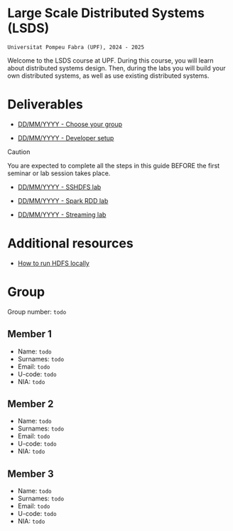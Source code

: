 # Large Scale Distributed Systems (LSDS)

`Universitat Pompeu Fabra (UPF), 2024 - 2025`

Welcome to the LSDS course at UPF. During this course, you will learn about distributed systems design. Then, during the labs you will build your own distributed systems, as well as use existing distributed systems.

# Deliverables

- [DD/MM/YYYY - Choose your group](todo)

- [DD/MM/YYYY - Developer setup](./setup/README.md)

> [!CAUTION]
> You are expected to complete all the steps in this guide BEFORE the first seminar or lab session takes place.

- [DD/MM/YYYY - SSHDFS lab](./sshdfs/README.md)

- [DD/MM/YYYY - Spark RDD lab](./sparkrdd/README.md)

- [DD/MM/YYYY - Streaming lab](./streaming/README.md)


# Additional resources

- [How to run HDFS locally](./hdfs/README.md)


# Group

Group number: `todo`

## Member 1
- Name: `todo`
- Surnames: `todo`
- Email: `todo`
- U-code: `todo`
- NIA: `todo`

## Member 2
- Name: `todo`
- Surnames: `todo`
- Email: `todo`
- U-code: `todo`
- NIA: `todo`

## Member 3
- Name: `todo`
- Surnames: `todo`
- Email: `todo`
- U-code: `todo`
- NIA: `todo`
